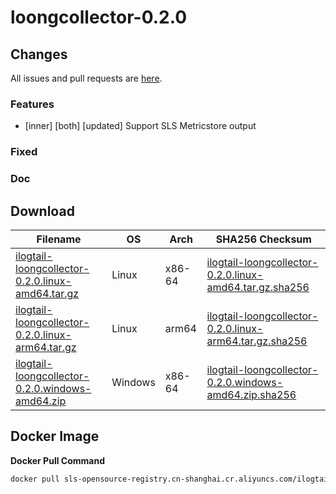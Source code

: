 # loongcollector-0.2.0

## Changes

All issues and pull requests are [here](https://github.com/alibaba/ilogtail/milestone/25).

### Features

- [inner] [both] [updated] Support SLS Metricstore output

### Fixed


### Doc


## Download

| **Filename** | **OS** | **Arch** | **SHA256 Checksum** |
|  ----  | ----  | ----  | ----  |
|[ilogtail-loongcollector-0.2.0.linux-amd64.tar.gz](https://ilogtail-community-edition.oss-cn-shanghai.aliyuncs.com/loongcollector-0.2.0/ilogtail-loongcollector-0.2.0.linux-amd64.tar.gz)|Linux|x86-64|[ilogtail-loongcollector-0.2.0.linux-amd64.tar.gz.sha256](https://ilogtail-community-edition.oss-cn-shanghai.aliyuncs.com/loongcollector-0.2.0/ilogtail-loongcollector-0.2.0.linux-amd64.tar.gz.sha256)|
|[ilogtail-loongcollector-0.2.0.linux-arm64.tar.gz](https://ilogtail-community-edition.oss-cn-shanghai.aliyuncs.com/loongcollector-0.2.0/ilogtail-loongcollector-0.2.0.linux-arm64.tar.gz)|Linux|arm64|[ilogtail-loongcollector-0.2.0.linux-arm64.tar.gz.sha256](https://ilogtail-community-edition.oss-cn-shanghai.aliyuncs.com/loongcollector-0.2.0/ilogtail-loongcollector-0.2.0.linux-arm64.tar.gz.sha256)|
|[ilogtail-loongcollector-0.2.0.windows-amd64.zip](https://ilogtail-community-edition.oss-cn-shanghai.aliyuncs.com/loongcollector-0.2.0/ilogtail-loongcollector-0.2.0.windows-amd64.zip)|Windows|x86-64|[ilogtail-loongcollector-0.2.0.windows-amd64.zip.sha256](https://ilogtail-community-edition.oss-cn-shanghai.aliyuncs.com/loongcollector-0.2.0/ilogtail-loongcollector-0.2.0.windows-amd64.zip.sha256)|

## Docker Image

**Docker Pull Command**
``` bash
docker pull sls-opensource-registry.cn-shanghai.cr.aliyuncs.com/ilogtail-community-edition/ilogtail:loongcollector-0.2.0
```
